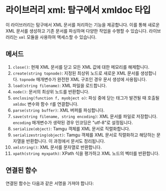 # 라이브러리 xml: 탐구에서 xmldoc 타입

이 라이브러리는 탐구에서 XML 문서를 처리하는 기능을 제공합니다. 이를 통해 새로운 XML 문서를 생성하고 기존 문서를 파싱하며 다양한 작업을 수행할 수 있습니다. 라이브러리는 `xml` 모듈을 사용하여 액세스할 수 있습니다.

## 메서드

1. `close()`: 현재 XML 문서를 닫고 모든 XML 값에 대한 메모리를 해제합니다.
2. `create(string topnode)`: 지정된 최상위 노드로 새로운 XML 문서를 생성합니다. `topnode` 매개변수가 완전한 XML 구조인 경우 문서 생성에 사용됩니다.
3. `load(string filename)`: XML 파일을 로드합니다.
4. `node()`: 문서의 최상위 노드를 반환합니다.
5. `onclosing(function f, myobject o)`: 파싱 중에 닫는 태그가 발견될 때 호출될 `xmldoc` 변수와 함수 `f`를 연결합니다.
6. `parse(string buffer)`: XML 버퍼를 파싱합니다.
7. `save(string filename, string encoding)`: XML 문서를 파일로 저장합니다. `encoding` 매개변수가 생략된 경우 인코딩은 "utf-8"로 설정됩니다.
8. `serialize(object)`: Tamgu 객체를 XML 문서로 직렬화합니다.
9. `serializestring(object)`: Tamgu 객체를 XML 문서로 직렬화하고 해당하는 문자열을 반환합니다. 이 과정에서 문서도 정리됩니다.
10. `xmlstring()`: XML 문서를 문자열로 반환합니다.
11. `xpath(string myxpath)`: XPath 식을 평가하고 XML 노드의 벡터를 반환합니다.

## 연결된 함수

연결된 함수는 다음과 같은 서명을 가져야 합니다: